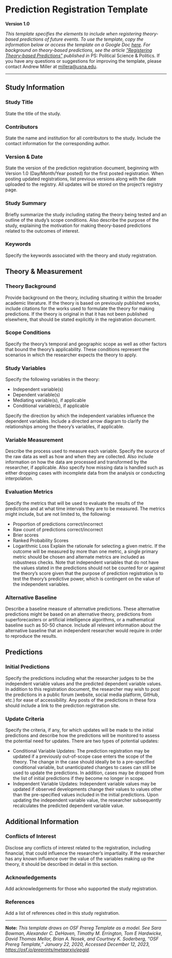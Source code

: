 # Prediction Registration Template
**Version 1.0**

_This template specifies the elements to include when registering theory-based predictions of future events. To use the template, copy the information below or access the template on a Google Doc [here](https://docs.google.com/document/d/1Iq1sbX_YSbOYaAXveBFmI5-wWQPm_VPi-zO4KO6_K4Y/edit?usp=sharing). For background on theory-based predictions, see the article ["Registering Theory-based Predictions"](https://www.cambridge.org/core/journals/ps-political-science-and-politics) published in_ PS: Political Science & Politics. If you have any questions or suggestions for improving the template, please contact Andrew Miller at millera@usna.edu.

---

## Study Information

### Study Title
State the title of the study. 

### Contributors
State the name and institution for all contributors to the study. Include the contact information for the corresponding author. 

### Version & Date
State the version of the prediction registration document, beginning with Version 1.0 (Day/Month/Year posted) for the first posted registration. When posting updated registrations, list previous versions along with the date uploaded to the registry. All updates will be stored on the project’s registry page. 

### Study Summary
Briefly summarize the study including stating the theory being tested and an outline of the study’s scope conditions. Also describe the purpose of the study, explaining the motivation for making theory-based predictions related to the outcomes of interest. 

### Keywords
Specify the keywords associated with the theory and study registration.

## Theory & Measurement

### Theory Background
Provide background on the theory, including situating it within the broader academic literature. If the theory is based on previously published works, include citations for the works used to formulate the theory for making predictions. If the theory is original in that it has not been published elsewhere, that should be stated explicitly in the registration document.

### Scope Conditions
Specify the theory’s temporal and geographic scope as well as other factors that bound the theory’s applicability. These conditions represent the scenarios in which the researcher expects the theory to apply. 

### Study Variables
Specify the following variables in the theory: 

* Independent variable(s)
* Dependent variable(s)
* Mediating variable(s), if applicable
* Conditional variable(s), if applicable

Specify the direction by which the independent variables influence the dependent variables. Include a directed arrow diagram to clarify the relationships among the theory’s variables, if applicable.

### Variable Measurement
Describe the process used to measure each variable. Specify the source of the raw data as well as how and when they are collected. Also include information on how the data are processed and transformed by the researcher, if applicable. Also specify how missing data is handled such as either dropping cases with incomplete data from the analysis or conducting interpolation. 

### Evaluation Metrics
Specify the metrics that will be used to evaluate the results of the predictions and at what time intervals they are to be measured. The metrics might include, but are not limited to, the following:
* Proportion of predictions correct/incorrect
* Raw count of predictions correct/incorrect
* Brier scores 
* Ranked Probability Scores
* Logarithmic Loss
Explain the rationale for selecting a given metric. If the outcome will be measured by more than one metric, a single primary metric should be chosen and alternate metrics are included as robustness checks. Note that independent variables that do not have the values stated in the predictions should not be counted for or against the theory’s score given that the purpose of prediction registration is to test the theory’s predictive power, which is contingent on the value of the independent variables. 

### Alternative Baseline
Describe a baseline measure of alternative predictions. These alternative predictions might be based on an alternative theory, predictions from superforecasters or artificial intelligence algorithms, or a mathematical baseline such as 50-50 chance. Include all relevant information about the alternative baseline that an independent researcher would require in order to reproduce the results.

## Predictions

### Initial Predictions
Specify the predictions including what the researcher judges to be the independent variable values and the predicted dependent variable values. In addition to this registration document, the researcher may wish to post the predictions in a public forum (website, social media platform, GitHub, etc.) for ease of accessibility. Any posts of the predictions in these fora should include a link to the prediction registration site. 

### Update Criteria
Specify the criteria, if any, for which updates will be made to the initial predictions and describe how the predictions will be monitored to assess the potential need for updates. There are two types of potential updates:
* Conditional Variable Updates: The prediction registration may be updated if a previously out-of-scope case enters the scope of the theory. The change in the case should ideally be to a pre-specified conditional variable, but unanticipated changes to cases can still be used to update the predictions. In addition, cases may be dropped from the list of initial predictions if they become no longer in scope.
* Independent Variable Updates: Independent variable values may be updated if observed developments change their values to values other than the pre-specified values included in the initial predictions. Upon updating the independent variable value, the researcher subsequently recalculates the predicted dependent variable value. 

## Additional Information

### Conflicts of Interest
Disclose any conflicts of interest related to the registration, including financial, that could influence the researcher’s impartiality. If the researcher has any known influence over the value of the variables making up the theory, it should be described in detail in this section. 

### Acknowledgements
Add acknowledgements for those who supported the study registration. 

### References
Add a list of references cited in this study registration.

---

**Note:** _This template draws on OSF Prereg Template as a model. See Sara Bowman, Alexander C. DeHaven, Timothy M. Errington, Tom E Hardwicke, David Thomas Mellor, Brian A. Nosek, and Courtney K. Soderberg, “OSF Prereg Template,” January 22, 2020, Accessed December 12, 2023, https://osf.io/preprints/metaarxiv/epgjd._

